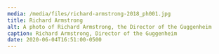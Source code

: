 ```yaml
---
media: /media/files/richard-armstrong-2018_ph001.jpg
title: Richard Armstrong
alt: A photo of Richard Armstrong, the Director of the Guggenheim
caption: Richard Armstrong, Director of the Guggenheim
date: 2020-06-04T16:51:00-0500
---
```

